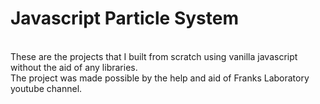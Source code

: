 # Javascript Particle System
<br />
These are the projects that I built from scratch using vanilla javascript without the aid of any libraries.<br />
The project was made possible by the help and aid of Franks Laboratory youtube channel.
